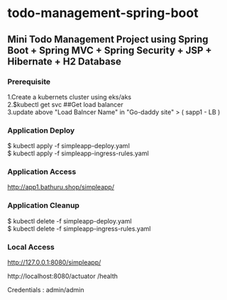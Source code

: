 # todo-management-spring-boot

## Mini Todo Management Project using Spring Boot + Spring MVC + Spring Security + JSP + Hibernate + H2 Database

### Prerequisite
1.Create a kubernets cluster using eks/aks <br>
2.$kubectl get svc    ##Get load balancer <br>
3.update above "Load Balncer Name" in  "Go-daddy site"   >  ( sapp1 - LB )

### Application Deploy
$ kubectl apply -f simpleapp-deploy.yaml <br>
$ kubectl apply -f simpleapp-ingress-rules.yaml

### Application Access
http://app1.bathuru.shop/simpleapp/

### Application Cleanup

$ kubectl delete -f simpleapp-deploy.yaml <br>
$ kubectl delete -f simpleapp-ingress-rules.yaml

### Local Access
http://127.0.0.1:8080/simpleapp/

http://localhost:8080/actuator
/health

Credentials : admin/admin